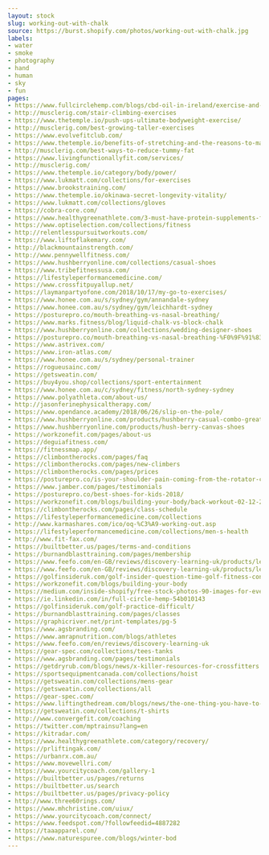 ```yaml
---
layout: stock
slug: working-out-with-chalk
source: https://burst.shopify.com/photos/working-out-with-chalk.jpg
labels:
- water
- smoke
- photography
- hand
- human
- sky
- fun
pages:
- https://www.fullcirclehemp.com/blogs/cbd-oil-in-ireland/exercise-and-the-endocannabinoid-system
- http://musclerig.com/stair-climbing-exercises
- https://www.thetemple.io/push-ups-ultimate-bodyweight-exercise/
- http://musclerig.com/best-growing-taller-exercises
- https://www.evolvefitclub.com/
- https://www.thetemple.io/benefits-of-stretching-and-the-reasons-to-make-it-part-of-your-daily-routine/
- http://musclerig.com/best-ways-to-reduce-tummy-fat
- https://www.livingfunctionallyfit.com/services/
- http://musclerig.com/
- https://www.thetemple.io/category/body/power/
- https://www.lukmatt.com/collections/for-exercises
- https://www.brookstraining.com/
- https://www.thetemple.io/okinawa-secret-longevity-vitality/
- https://www.lukmatt.com/collections/gloves
- https://cobra-core.com/
- https://www.healthygreenathlete.com/3-must-have-protein-supplements-for-athletes/
- https://www.optiselection.com/collections/fitness
- http://relentlesspursuitworkouts.com/
- https://www.liftoflakemary.com/
- http://blackmountainstrength.com/
- http://www.pennywellfitness.com/
- https://www.hushberryonline.com/collections/casual-shoes
- https://www.tribefitnessusa.com/
- https://lifestyleperformancemedicine.com/
- https://www.crossfitpuyallup.net/
- https://laymanpartyofone.com/2018/10/17/my-go-to-exercises/
- https://www.honee.com.au/s/sydney/gym/annandale-sydney
- https://www.honee.com.au/s/sydney/gym/leichhardt-sydney
- https://posturepro.co/mouth-breathing-vs-nasal-breathing/
- https://www.marks.fitness/blog/liquid-chalk-vs-block-chalk
- https://www.hushberryonline.com/collections/wedding-designer-shoes
- https://posturepro.co/mouth-breathing-vs-nasal-breathing-%F0%9F%91%83/
- https://www.astrivex.com/
- https://www.iron-atlas.com/
- https://www.honee.com.au/s/sydney/personal-trainer
- https://rogueusainc.com/
- https://getsweatin.com/
- https://buy4you.shop/collections/sport-entertainment
- https://www.honee.com.au/c/sydney/fitness/north-sydney-sydney
- https://www.polyathleta.com/about-us/
- http://jasonferinephysicaltherapy.com/
- https://www.opendance.academy/2018/06/26/slip-on-the-pole/
- https://www.hushberryonline.com/products/hushberry-casual-combo-great-audi-logo-shoes-for-men
- https://www.hushberryonline.com/products/hush-berry-canvas-shoes
- https://workzonefit.com/pages/about-us
- https://deguiafitness.com/
- https://fitnessmap.app/
- https://climbontherocks.com/pages/faq
- https://climbontherocks.com/pages/new-climbers
- https://climbontherocks.com/pages/prices
- https://posturepro.co/is-your-shoulder-pain-coming-from-the-rotator-cuff/
- https://www.jamber.com/pages/testimonials
- https://posturepro.co/best-shoes-for-kids-2018/
- https://workzonefit.com/blogs/building-your-body/back-workout-02-12-2018
- https://climbontherocks.com/pages/class-schedule
- https://lifestyleperformancemedicine.com/collections
- http://www.karmashares.com/ico/oq-%C3%A9-working-out.asp
- https://lifestyleperformancemedicine.com/collections/men-s-health
- http://www.fit-fax.com/
- https://builtbetter.us/pages/terms-and-conditions
- https://burnandblasttraining.com/pages/membership
- https://www.feefo.com/en-GB/reviews/discovery-learning-uk/products/level-4-obesity-and-diabetes-management?sku=OBESITY%20AND%20DIABETES%20MANAGEMENT
- https://www.feefo.com/en-GB/reviews/discovery-learning-uk/products/level-3-sports-massage?sku=SPORTS%20MASSAGE
- https://golfinsideruk.com/golf-insider-question-time-golf-fitness-conditioning/
- https://workzonefit.com/blogs/building-your-body
- https://medium.com/inside-shopify/free-stock-photos-90-images-for-every-blog-topic-4ee05a423f01
- https://ie.linkedin.com/in/full-circle-hemp-54b010143
- https://golfinsideruk.com/golf-practice-difficult/
- https://burnandblasttraining.com/pages/classes
- https://graphicriver.net/print-templates/pg-5
- https://www.agsbranding.com/
- https://www.amrapnutrition.com/blogs/athletes
- https://www.feefo.com/en/reviews/discovery-learning-uk
- https://gear-spec.com/collections/tees-tanks
- https://www.agsbranding.com/pages/testimonials
- https://getdryrub.com/blogs/news/x-killer-resources-for-crossfitters
- https://sportsequipmentcanada.com/collections/hoist
- https://getsweatin.com/collections/mens-gear
- https://getsweatin.com/collections/all
- https://gear-spec.com/
- https://www.liftingthedream.com/blogs/news/the-one-thing-you-have-to-do-after-you-workout
- https://getsweatin.com/collections/t-shirts
- http://www.convergefit.com/coaching
- https://twitter.com/mptrainsu?lang=en
- https://kitradar.com/
- https://www.healthygreenathlete.com/category/recovery/
- https://prliftingak.com/
- https://urbanrx.com.au/
- https://www.movewellri.com/
- https://www.yourcitycoach.com/gallery-1
- https://builtbetter.us/pages/returns
- https://builtbetter.us/search
- https://builtbetter.us/pages/privacy-policy
- http://www.three60rings.com/
- https://www.mhchristine.com/uiux/
- https://www.yourcitycoach.com/connect/
- https://www.feedspot.com/?followfeedid=4887282
- https://taaapparel.com/
- https://www.naturespuree.com/blogs/winter-bod
---
```

